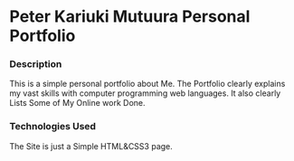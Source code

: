 # Peter Kariuki Mutuura Personal Portfolio


### Description

This is a simple personal portfolio about  Me. The Portfolio clearly explains my vast skills with computer programming web languages. It also clearly Lists Some of My Online work Done.





### Technologies Used

The Site is just a Simple HTML&CSS3 page.

